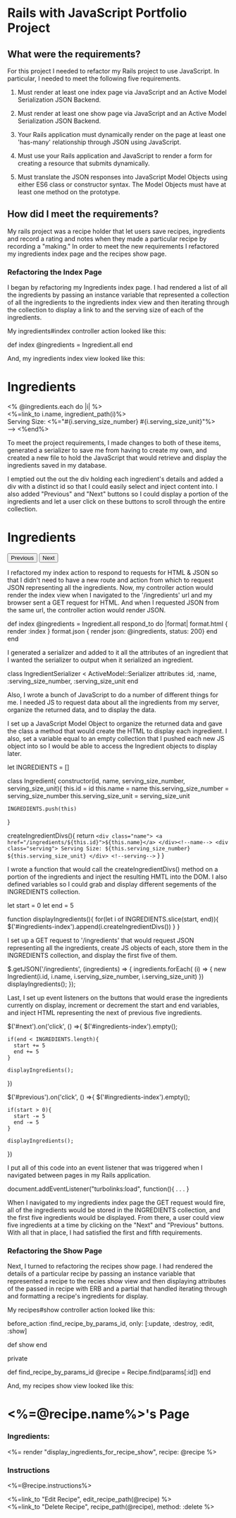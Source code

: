 <h1> Rails with JavaScript Portfolio Project</h1>

<h2>What were the requirements?</h2>

For this project I needed to refactor my Rails project to use JavaScript.  In particular, I needed to meet the following five requirements.

1. Must render at least one index page via JavaScript and an Active Model Serialization JSON Backend.

2. Must render at least one show page via JavaScript and an Active Model Serialization JSON Backend.

3. Your Rails application must dynamically render on the page at least one 'has-many' relationship through JSON using JavaScript.

4. Must use your Rails application and JavaScript to render a form for creating a resource that submits dynamically.

5. Must translate the JSON responses into JavaScript Model Objects using either ES6 class or constructor syntax. The Model Objects must have at least one method on the prototype. 


<h2>How did I meet the requirements?</h2>

My rails project was a recipe holder that let users save recipes, ingredients and record a rating and notes when they made a particular recipe by recording a "making." In order to meet the new requirements I refactored my ingredients index page and the recipes show page. 

<h3> Refactoring the Index Page </h3>

I began by refactoring my Ingredients index page. I had rendered a list of all the ingredients by passing an instance variable that represented a collection of all the ingredients to the ingredients index view and then iterating through the collection to display a link to and the serving size of each of the ingredients. 

My ingredients#index controller action looked like this:

def index
  @ingredients = Ingredient.all
end

And, my ingredients index view looked like this: 

<h1 class="body-title">Ingredients</h1>
<div class="ingredients">
  <% @ingredients.each do |i| %>
      <div class="name">
        <%=link_to i.name, ingredient_path(i)%>
      </div><!--name-->
      <div class="serving">
        Serving Size: <%="#{i.serving_size_number} #{i.serving_size_unit}"%>
      </div> --><!--serving-->
  <%end%>
</div> <!--ingredient-->

To meet the project requirements, I made changes to both of these items, generated a serializer to save me from having to create my own, and created a new file to hold the JavaScript that would retrieve and display the ingredients saved in my database. 

I emptied out the out the div holding each ingredient's details and added a div with a distinct id so that I could easily select and inject content into. I also added "Previous" and "Next" buttons so I could display a portion of the ingredients and let a user click on these buttons to scroll through the entire collection. 

<h1 class="body-title">Ingredients</h1>
<div id="ingredients-index-buttons">
  <button id="previous">Previous</button>
  <button id="next">Next</button>
</div>
<div class="ingredients">
  <div id="ingredients-index"></div>
</div>

I refactored my index action to respond to requests for HTML & JSON so that I didn't need to have a new route and action from which to request JSON representing all the ingredients. Now, my controller action would render the index view when I navigated to the '/ingredients' url and my browser sent a GET request for HTML. And when I requested JSON from the same url, the controller action would render JSON. 

def index
  @ingredients = Ingredient.all
  respond_to do |format|
    format.html { render :index }
    format.json { render json: @ingredients, status: 200}
  end
end

I generated a serializer and added to it all the attributes of an ingredient that I wanted the serializer to output when it serialized an ingredient. 

class IngredientSerializer < ActiveModel::Serializer
  attributes :id, :name, :serving_size_number, :serving_size_unit
end

Also, I wrote a bunch of JavaScript to do a number of different things for me. I needed JS to request data about all the ingredients from my server, organize the returned data, and to display the data. 

I set up a JavaScript Model Object to organize the returned data and gave the class a method that would create the HTML to display each ingredient. I also, set a variable equal to an empty collection that I pushed each new JS object into so I would be able to access the Ingredient objects to display later. 

let INGREDIENTS = [] 

class Ingredient{
  constructor(id, name, serving_size_number, serving_size_unit){
    this.id = id
    this.name = name
    this.serving_size_number = serving_size_number
    this.serving_size_unit = serving_size_unit

    INGREDIENTS.push(this)
  }

  createIngredientDivs(){
    return `<div class="name">
      <a href="/ingredients/${this.id}">${this.name}</a>
    </div><!--name-->
    <div class="serving">
      Serving Size: ${this.serving_size_number} ${this.serving_size_unit}
    </div> <!--serving-->`
  }
}

I wrote a function that would call the createIngredientDivs() method on a portion of the ingredients and inject the resulting HMTL into the DOM. I also defined variables so I could grab and display different segements of the INGREDIENTS collection. 

let start = 0
let end = 5

function displayIngredients(){
  for(let i of INGREDIENTS.slice(start, end)){
    $('#ingredients-index').append(i.createIngredientDivs())
  }
}

I set up a GET request to '/ingredients' that would request JSON representing all the ingredients, create JS objects of each, store them in the INGREDIENTS collection, and display the first five of them. 

$.getJSON('/ingredients', (ingredients) => {
  ingredients.forEach( (i) => {
    new Ingredient(i.id, i.name, i.serving_size_number, i.serving_size_unit)
  })
  displayIngredients();
});

Last, I set up event listeners on the buttons that would erase the ingredients currently on display, increment or decrement the start and end variables, and inject HTML representing the next of previous five ingredients. 

$('#next').on('click', () =>{
    $('#ingredients-index').empty();

    if(end < INGREDIENTS.length){
      start += 5
      end += 5
    }

    displayIngredients();
  })


  $('#previous').on('click', () =>{
    $('#ingredients-index').empty();

    if(start > 0){
      start -= 5
      end -= 5
    }

    displayIngredients();
  })

I put all of this code into an event listener that was triggered when I navigated between pages in my Rails application. 

document.addEventListener("turbolinks:load", function(){
  . . . 
}

When I navigated to my ingredients index page the GET request would fire, all of the ingredients would be stored in the INGREDIENTS collection, and the first five ingredients would be displayed. From there, a user could view five ingredients at a time by clicking on the "Next" and "Previous" buttons. With all that in place, I had satisfied the first and fifth requirements.  

<h3> Refactoring the Show Page </h3>

Next, I turned to refactoring the recipes show page. I had rendered the details of a particular recipe by passing an instance variable that represented a recipe to the recies show view and then displaying attributes of the passed in recipe with ERB and a partial that handled iterating through and formatting a recipe's ingredients for display.

My recipes#show controller action looked like this:

before_action :find_recipe_by_params_id, only: [:update, :destroy, :edit, :show]

def show
end

private

  def find_recipe_by_params_id
    @recipe = Recipe.find(params[:id])
  end

And, my recipes show view looked like this: 

<div id="recipe-show">
  <h1><%=@recipe.name%>'s Page</h1>
  <div class="block ingred-list"> 
    <h3>Ingredients:</h3> 
    <%= render "display_ingredients_for_recipe_show", recipe: @recipe %>  
  </div><!--ingred-ist--> 
    
  <div class="block instructions">  
    <h3>Instructions</h3> 
    <p><%=@recipe.instructions%></p>  
  </div><!--instructions--> 
   <div class="edit_delete">  
    <div class="edit block">  
      <%=link_to "Edit Recipe", edit_recipe_path(@recipe) %>  
    </div><!--edit--> 
    <div class="delete block">  
      <%=link_to "Delete Recipe", recipe_path(@recipe), method: :delete %>  
    </div><!--delete--> 
  </div><!--edit_delete-->  
</div><!--recipe-show-->  </div><!--recipe-show--> 








